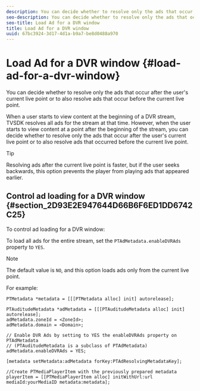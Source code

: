 ```yaml
---
description: You can decide whether to resolve only the ads that occur after the user's current live point or to also resolve ads that occur before the current live point.
seo-description: You can decide whether to resolve only the ads that occur after the user's current live point or to also resolve ads that occur before the current live point.
seo-title: Load Ad for a DVR window
title: Load Ad for a DVR window
uuid: 67bc3924-3d17-4d1a-b9a7-be8d0488a970
---
```


# Load Ad for a DVR window {#load-ad-for-a-dvr-window}

You can decide whether to resolve only the ads that occur after the user's current live point or to also resolve ads that occur before the current live point.

When a user starts to view content at the beginning of a DVR stream, TVSDK resolves all ads for the stream at that time. However, when the user starts to view content at a point after the beginning of the stream, you can decide whether to resolve only the ads that occur after the user's current live point or to also resolve ads that occurred before the current live point.

>[!TIP]
>
>Resolving ads after the current live point is faster, but if the user seeks backwards, this option prevents the player from playing ads that appeared earlier.

## Control ad loading for a DVR window {#section_2D93E2E947644D66B6F6ED1DD6742C25}

To control ad loading for a DVR window:

   To load all ads for the entire stream, set the `PTAdMetadata.enableDVRAds` property to `YES`. 

   >[!NOTE]
   >
   >The default value is `NO`, and this option loads ads only from the current live point.

   For example:

   ```
   PTMetadata *metadata = [[[PTMetadata alloc] init] autorelease]; 
    
   PTAuditudeMetadata *adMetadata = [[[PTAuditudeMetadata alloc] init] autorelease];  
   adMetadata.zoneId = <ZoneId>; 
   adMetadata.domain = <Domain>; 
    
   // Enable DVR Ads by setting to YES the enableDVRAds property on PTAdMetadata  
   // (PTAuditudeMetadata is a subclass of PTAdMetadata)  
   adMetadata.enableDVRAds = YES; 
    
   [metadata setMetadata:adMetadata forKey:PTAdResolvingMetadataKey]; 
    
   //Create PTMediaPlayerItem with the previously prepared metadata    
   playerItem = [[PTMediaPlayerItem alloc] initWithUrl:url mediaId:yourMediaID metadata:metadata]; 
   
   ```